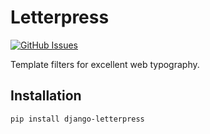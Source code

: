 # Letterpress

[![GitHub Issues](https://img.shields.io/github/issues/stormwarning/django-letterpress.svg?style=flat-square)](https://github.com/stormwarning/django-letterpress/issues)

Template filters for excellent web typography.

## Installation
```shell
pip install django-letterpress
```
